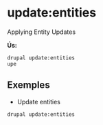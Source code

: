 # update:entities
Applying Entity Updates

**Ús:**
```
drupal update:entities
upe
```

## Exemples
* Update entities
```
drupal update:entities
```
